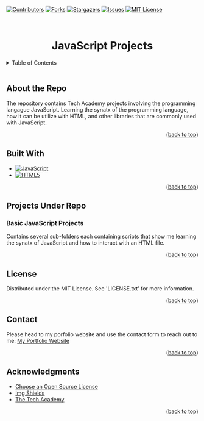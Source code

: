 <a id="readme-top"></a>


<!-- Project Sheilds -->
[![Contributors][contributors-shield]][contributors-url]
[![Forks][forks-shield]][forks-url]
[![Stargazers][stars-shield]][stars-url]
[![Issues][issues-shield]][issues-url]
[![MIT License][license-shield]][license-url]

<!-- Project Title -->
<br>
<div>
    <h1 style="text-align:center">JavaScript Projects</h1>
</div>

<!-- Table of Contents -->
<details>
    <summary>Table of Contents</summary>
    <ol>
        <li><a href="#about-the-repo">About the Repo</a></li>
        <li><a href="#built-with">Built With</a></li>
        <li><a href="#projects-under-repo">Projects Under Repo</a></li>
        <ul>
            <li><a href="#basic-javascript-projects">Basic JavaScript Projects</a></li>
        </ul>
        <li><a href="#license">License</a></li>
        <li><a href="#contact">Contact</a></li>
        <li><a href="#acknowledgements">Acknowledgements</a></li>
    </ol>
</details>
<br>

<!-- About the Repo -->
## About the Repo
The repository contains Tech Academy projects involving the programming langague JavaScript. Learning the synatx of the programming language,
how it can be utilize with HTML, and other libraries that are commonly used with JavaScript.

<p align="right">(<a href="#readme-top">back to top</a>)</p>

<!-- Built With -->
## Built With
* [![JavaScript][javascript-shield]][javascript-url]
* [![HTML5][html-shield]][html-url]

<p align="right">(<a href="#readme-top">back to top</a>)</p>

<!-- Projects under repo -->
## Projects Under Repo
### Basic JavaScript Projects
Contains several sub-folders each containing scripts that show me learning the synatx of JavaScript and how to interact with an HTML file. 

<p align="right">(<a href="#readme-top">back to top</a>)</p>

<!-- License -->
## License
Distributed under the MIT License. See 'LICENSE.txt' for more information.

<p align="right">(<a href="#readme-top">back to top</a>)</p>

<!-- Conact -->
## Contact
Please head to my porfolio website and use the contact form to reach out to me:
[My Portfolio Website][portfolio-url]

<p align="right">(<a href="#readme-top">back to top</a>)</p>

<!-- ACKNOWLEDGMENTS -->
## Acknowledgments

* [Choose an Open Source License](https://choosealicense.com)
* [Img Shields](https://shields.io)
* [The Tech Academy](tech-academy-url)

<p align="right">(<a href="#readme-top">back to top</a>)</p>

<!-- Markdown Links & Images -->
[contributors-shield]: https://img.shields.io/github/contributors/ColorlessSaber/JAVASCRIPT-PROJECTS.svg?style=for-the-badge
[contributors-url]: https://github.com/ColorlessSaber/JAVASCRIPT-PROJECTS/graphs/contributors
[forks-shield]: https://img.shields.io/github/forks/ColorlessSaber/JAVASCRIPT-PROJECTS.svg?style=for-the-badge
[forks-url]: https://github.com/ColorlessSaber/JAVASCRIPT-PROJECTS/network/members
[stars-shield]: https://img.shields.io/github/stars/ColorlessSaber/JAVASCRIPT-PROJECTS.svg?style=for-the-badge
[stars-url]: https://github.com/ColorlessSaber/JAVASCRIPT-PROJECTS/stargazers
[issues-shield]: https://img.shields.io/github/issues/ColorlessSaber/JAVASCRIPT-PROJECTS.svg?style=for-the-badge
[issues-url]: https://github.com/ColorlessSaber/JAVASCRIPT-PROJECTS/issues
[license-shield]: https://img.shields.io/github/license/ColorlessSaber/JAVASCRIPT-PROJECTS.svg?style=for-the-badge
[license-url]: https://github.com/ColorlessSaber/JAVASCRIPT-PROJECTS/blob/main/LICENSE

[javascript-shield]: https://img.shields.io/badge/JavaScript-F7DF1E?style=for-the-badge&logo=javascript&logoColor=black
[javascript-url]: https://developer.mozilla.org/en-US/docs/Web/JavaScript
[html-shield]: https://img.shields.io/badge/HTML5-E34F26?style=for-the-badge&logo=html5&logoColor=white
[html-url]: https://html.spec.whatwg.org/multipage/

[portfolio-url]: https://colorlesssaber.github.io/
[tech-academy-url]: https://www.learncodinganywhere.com/